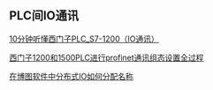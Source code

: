 ## PLC间IO通讯
[10分钟听懂西门子PLC_S7-1200（IO通讯）](https://www.bilibili.com/video/BV1W24y1m7FU/?share_source=copy_web&vd_source=a5a14d68ec5e52a26a9dddce1a7290f9) 

[西门子1200和1500PLC进行profinet通讯组态设置全过程](https://www.bilibili.com/video/BV14p4y1u7CG/?share_source=copy_web&vd_source=a5a14d68ec5e52a26a9dddce1a7290f9)

[在博图软件中分布式IO如何分配名称](https://www.bilibili.com/video/BV1Q5411y7Yc/?share_source=copy_web&vd_source=a5a14d68ec5e52a26a9dddce1a7290f9)
